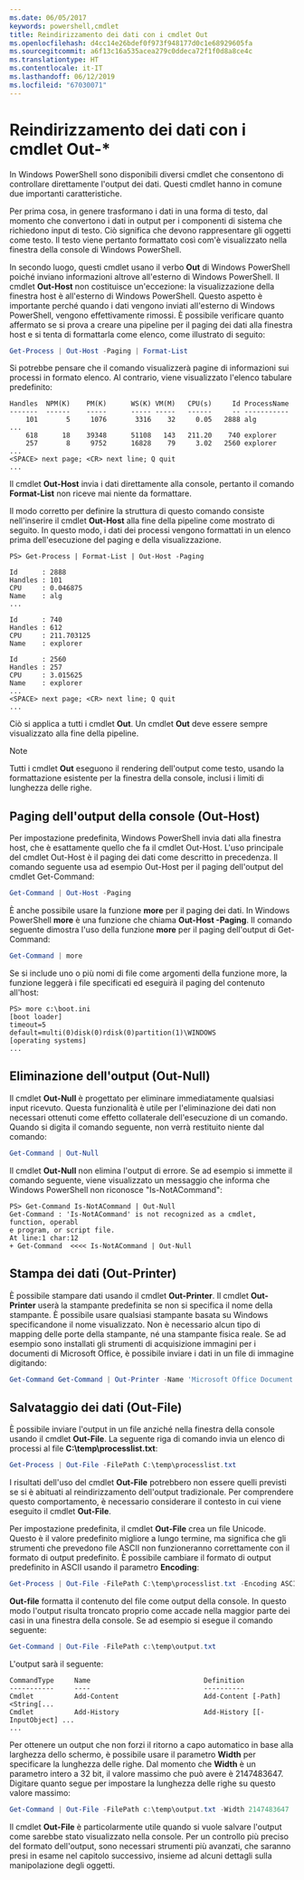 ```yaml
---
ms.date: 06/05/2017
keywords: powershell,cmdlet
title: Reindirizzamento dei dati con i cmdlet Out
ms.openlocfilehash: d4cc14e26bdef0f973f948177d0c1e68929605fa
ms.sourcegitcommit: a6f13c16a535acea279c0ddeca72f1f0d8a8ce4c
ms.translationtype: HT
ms.contentlocale: it-IT
ms.lasthandoff: 06/12/2019
ms.locfileid: "67030071"
---
```

# <a name="redirecting-data-with-out--cmdlets"></a>Reindirizzamento dei dati con i cmdlet Out-*

In Windows PowerShell sono disponibili diversi cmdlet che consentono di controllare direttamente l'output dei dati. Questi cmdlet hanno in comune due importanti caratteristiche.

Per prima cosa, in genere trasformano i dati in una forma di testo, dal momento che convertono i dati in output per i componenti di sistema che richiedono input di testo. Ciò significa che devono rappresentare gli oggetti come testo. Il testo viene pertanto formattato così com'è visualizzato nella finestra della console di Windows PowerShell.

In secondo luogo, questi cmdlet usano il verbo **Out** di Windows PowerShell poiché inviano informazioni altrove all'esterno di Windows PowerShell. Il cmdlet **Out-Host** non costituisce un'eccezione: la visualizzazione della finestra host è all'esterno di Windows PowerShell. Questo aspetto è importante perché quando i dati vengono inviati all'esterno di Windows PowerShell, vengono effettivamente rimossi. È possibile verificare quanto affermato se si prova a creare una pipeline per il paging dei dati alla finestra host e si tenta di formattarla come elenco, come illustrato di seguito:

```powershell
Get-Process | Out-Host -Paging | Format-List
```

Si potrebbe pensare che il comando visualizzerà pagine di informazioni sui processi in formato elenco. Al contrario, viene visualizzato l'elenco tabulare predefinito:

```output
Handles  NPM(K)    PM(K)      WS(K) VM(M)   CPU(s)     Id ProcessName
-------  ------    -----      ----- -----   ------     -- -----------
    101       5     1076       3316    32     0.05   2888 alg
...
    618      18    39348      51108   143   211.20    740 explorer
    257       8     9752      16828    79     3.02   2560 explorer
...
<SPACE> next page; <CR> next line; Q quit
...
```

Il cmdlet **Out-Host** invia i dati direttamente alla console, pertanto il comando **Format-List** non riceve mai niente da formattare.

Il modo corretto per definire la struttura di questo comando consiste nell'inserire il cmdlet **Out-Host** alla fine della pipeline come mostrato di seguito. In questo modo, i dati dei processi vengono formattati in un elenco prima dell'esecuzione del paging e della visualizzazione.

```
PS> Get-Process | Format-List | Out-Host -Paging

Id      : 2888
Handles : 101
CPU     : 0.046875
Name    : alg
...

Id      : 740
Handles : 612
CPU     : 211.703125
Name    : explorer

Id      : 2560
Handles : 257
CPU     : 3.015625
Name    : explorer
...
<SPACE> next page; <CR> next line; Q quit
...
```

Ciò si applica a tutti i cmdlet **Out**. Un cmdlet **Out** deve essere sempre visualizzato alla fine della pipeline.

> [!NOTE]
> Tutti i cmdlet **Out** eseguono il rendering dell'output come testo, usando la formattazione esistente per la finestra della console, inclusi i limiti di lunghezza delle righe.

## <a name="paging-console-output-out-host"></a>Paging dell'output della console (Out-Host)

Per impostazione predefinita, Windows PowerShell invia dati alla finestra host, che è esattamente quello che fa il cmdlet Out-Host. L'uso principale del cmdlet Out-Host è il paging dei dati come descritto in precedenza. Il comando seguente usa ad esempio Out-Host per il paging dell'output del cmdlet Get-Command:

```powershell
Get-Command | Out-Host -Paging
```

È anche possibile usare la funzione **more** per il paging dei dati. In Windows PowerShell **more** è una funzione che chiama **Out-Host -Paging**. Il comando seguente dimostra l'uso della funzione **more** per il paging dell'output di Get-Command:

```powershell
Get-Command | more
```

Se si include uno o più nomi di file come argomenti della funzione more, la funzione leggerà i file specificati ed eseguirà il paging del contenuto all'host:

```
PS> more c:\boot.ini
[boot loader]
timeout=5
default=multi(0)disk(0)rdisk(0)partition(1)\WINDOWS
[operating systems]
...
```

## <a name="discarding-output-out-null"></a>Eliminazione dell'output (Out-Null)

Il cmdlet **Out-Null** è progettato per eliminare immediatamente qualsiasi input ricevuto. Questa funzionalità è utile per l'eliminazione dei dati non necessari ottenuti come effetto collaterale dell'esecuzione di un comando. Quando si digita il comando seguente, non verrà restituito niente dal comando:

```powershell
Get-Command | Out-Null
```

Il cmdlet **Out-Null** non elimina l'output di errore. Se ad esempio si immette il comando seguente, viene visualizzato un messaggio che informa che Windows PowerShell non riconosce "Is-NotACommand":

```
PS> Get-Command Is-NotACommand | Out-Null
Get-Command : 'Is-NotACommand' is not recognized as a cmdlet, function, operabl
e program, or script file.
At line:1 char:12
+ Get-Command  <<<< Is-NotACommand | Out-Null
```

## <a name="printing-data-out-printer"></a>Stampa dei dati (Out-Printer)

È possibile stampare dati usando il cmdlet **Out-Printer**. Il cmdlet **Out-Printer** userà la stampante predefinita se non si specifica il nome della stampante. È possibile usare qualsiasi stampante basata su Windows specificandone il nome visualizzato. Non è necessario alcun tipo di mapping delle porte della stampante, né una stampante fisica reale. Se ad esempio sono installati gli strumenti di acquisizione immagini per i documenti di Microsoft Office, è possibile inviare i dati in un file di immagine digitando:

```powershell
Get-Command Get-Command | Out-Printer -Name 'Microsoft Office Document Image Writer'
```

## <a name="saving-data-out-file"></a>Salvataggio dei dati (Out-File)

È possibile inviare l'output in un file anziché nella finestra della console usando il cmdlet **Out-File**. La seguente riga di comando invia un elenco di processi al file **C:\\temp\\processlist.txt**:

```powershell
Get-Process | Out-File -FilePath C:\temp\processlist.txt
```

I risultati dell'uso del cmdlet **Out-File** potrebbero non essere quelli previsti se si è abituati al reindirizzamento dell'output tradizionale. Per comprendere questo comportamento, è necessario considerare il contesto in cui viene eseguito il cmdlet **Out-File**.

Per impostazione predefinita, il cmdlet **Out-File** crea un file Unicode. Questo è il valore predefinito migliore a lungo termine, ma significa che gli strumenti che prevedono file ASCII non funzioneranno correttamente con il formato di output predefinito. È possibile cambiare il formato di output predefinito in ASCII usando il parametro **Encoding**:

```powershell
Get-Process | Out-File -FilePath C:\temp\processlist.txt -Encoding ASCII
```

**Out-file** formatta il contenuto del file come output della console. In questo modo l'output risulta troncato proprio come accade nella maggior parte dei casi in una finestra della console. Se ad esempio si esegue il comando seguente:

```powershell
Get-Command | Out-File -FilePath c:\temp\output.txt
```

L'output sarà il seguente:

```output
CommandType     Name                            Definition
-----------     ----                            ----------
Cmdlet          Add-Content                     Add-Content [-Path] <String[...
Cmdlet          Add-History                     Add-History [[-InputObject] ...
...
```

Per ottenere un output che non forzi il ritorno a capo automatico in base alla larghezza dello schermo, è possibile usare il parametro **Width** per specificare la lunghezza delle righe. Dal momento che **Width** è un parametro intero a 32 bit, il valore massimo che può avere è 2147483647. Digitare quanto segue per impostare la lunghezza delle righe su questo valore massimo:

```powershell
Get-Command | Out-File -FilePath c:\temp\output.txt -Width 2147483647
```

Il cmdlet **Out-File** è particolarmente utile quando si vuole salvare l'output come sarebbe stato visualizzato nella console. Per un controllo più preciso del formato dell'output, sono necessari strumenti più avanzati, che saranno presi in esame nel capitolo successivo, insieme ad alcuni dettagli sulla manipolazione degli oggetti.
